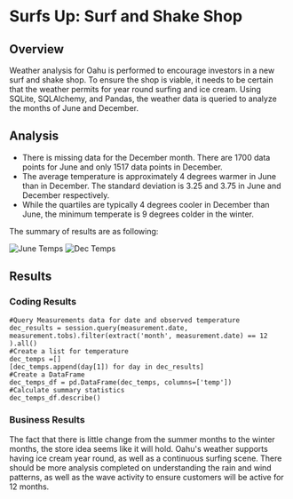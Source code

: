 # Surfs Up: Surf and Shake Shop

## Overview

Weather analysis for Oahu is performed to encourage investors in a new surf and shake shop.  To ensure the shop is viable, it needs to be certain that the weather permits for year round surfing and ice cream. Using SQLite, SQLAlchemy, and Pandas, the weather data is queried to analyze the months of June and December.  

## Analysis 

* There is missing data for the December month. There are 1700 data points for June and only 1517 data points in December. 
* The average temperature is approximately 4 degrees warmer in June than in December.  The standard deviation is 3.25 and 3.75 in June and December respectively. 
* While the quartiles are typically 4 degrees cooler in December than June, the minimum temperate is 9 degrees colder in the winter. 

The summary of results are as following: 

![June Temps](../Images/june_temps.png)
![Dec Temps](../Images/dec_temps.png)

## Results

### Coding Results
```
#Query Measurements data for date and observed temperature
dec_results = session.query(measurement.date, measurement.tobs).filter(extract('month', measurement.date) == 12 ).all()
#Create a list for temperature
dec_temps =[]
[dec_temps.append(day[1]) for day in dec_results]
#Create a DataFrame
dec_temps_df = pd.DataFrame(dec_temps, columns=['temp'])
#Calculate summary statistics
dec_temps_df.describe()
```

### Business Results

The fact that there is little change from the summer months to the winter months, the store idea seems like it will hold.  Oahu's weather supports having ice cream year round, as well as a continuous surfing scene. There should be more analysis completed on understanding the rain and wind patterns, as well as the wave activity to ensure customers will be active for 12 months. 